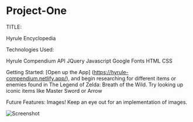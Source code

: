# Project-One

TITLE: 

Hyrule Encyclopedia

Technologies Used:

Hyrule Compendium API
JQuery
Javascript
Google Fonts
HTML
CSS

Getting Started:
[Open up the App] (https://hyrule-compendium.netlify.app/), and begin researching for different items or enemies found in The Legend of Zelda: Breath of the Wild. Try looking up iconic items like Master Sword or Arrow

Future Features:
Images! Keep an eye out for an implementation of images.

![Screenshot](https://user-images.githubusercontent.com/90976646/140097320-e4756d69-f3f9-4bbf-b66c-ad2f462007d7.png)
